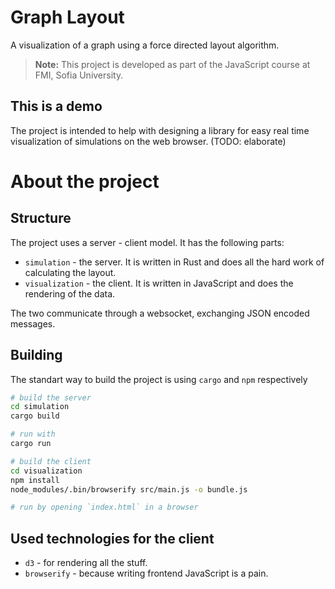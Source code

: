 # Graph Layout

A visualization of a graph using a force directed layout algorithm.

> **Note:** This project is developed as part of the JavaScript course at FMI, Sofia University.

## This is a demo

The project is intended to help with designing a library for easy real time visualization of simulations on the web browser. (TODO: elaborate)

# About the project

## Structure

The project uses a server - client model. It has the following parts:
- `simulation` - the server. It is written in Rust and does all the hard work of calculating the layout.
- `visualization` - the client. It is written in JavaScript and does the rendering of the data.

The two communicate through a websocket, exchanging JSON encoded messages.

## Building

The standart way to build the project is using `cargo` and `npm` respectively

```sh
# build the server
cd simulation
cargo build

# run with
cargo run
```

```sh
# build the client
cd visualization
npm install
node_modules/.bin/browserify src/main.js -o bundle.js

# run by opening `index.html` in a browser
```

## Used technologies for the client
- `d3` - for rendering all the stuff.
- `browserify` - because writing frontend JavaScript is a pain.
